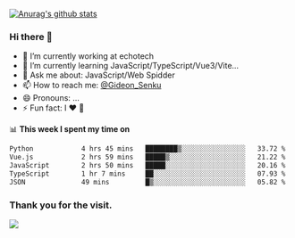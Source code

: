 [![Anurag's github stats](https://github-readme-stats.vercel.app/api?username=gideonsenku)](https://github.com/anuraghazra/github-readme-stats)
### Hi there 👋
- 🔭 I’m currently working at echotech
- 🌱 I’m currently learning JavaScript/TypeScript/Vue3/Vite...
- 💬 Ask me about: JavaScript/Web Spidder 
- 📫 How to reach me: [@Gideon_Senku](https://t.me/Gideon_Senku)
- 😄 Pronouns: ...
- ⚡ Fun fact: I ❤️ 🎵

📊 **This week I spent my time on**
<!--START_SECTION:waka-->

```txt
Python            4 hrs 45 mins   ████████▒░░░░░░░░░░░░░░░░   33.72 %
Vue.js            2 hrs 59 mins   █████▒░░░░░░░░░░░░░░░░░░░   21.22 %
JavaScript        2 hrs 50 mins   █████░░░░░░░░░░░░░░░░░░░░   20.16 %
TypeScript        1 hr 7 mins     ██░░░░░░░░░░░░░░░░░░░░░░░   07.93 %
JSON              49 mins         █▒░░░░░░░░░░░░░░░░░░░░░░░   05.82 %
```

<!--END_SECTION:waka-->


### Thank you for the visit.
![](http://profile-counter.glitch.me/gideonsenku/count.svg)
<!--
**GideonSenku/GideonSenku** is a ✨ _special_ ✨ repository because its `README.md` (this file) appears on your GitHub profile.

Here are some ideas to get you started:

- 🔭 I’m currently working on ...
- 🌱 I’m currently learning ...
- 👯 I’m looking to collaborate on ...
- 🤔 I’m looking for help with ...
- 💬 Ask me about ...
- 📫 How to reach me: ...
- 😄 Pronouns: ...
- ⚡ Fun fact: ...
-->
